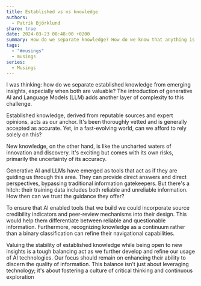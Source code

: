 ```yaml
---
title: Established vs ns knowledge
authors:
  - Patrik Björklund
share: true
date: 2024-03-23 08:48:00 +0200
summary: How do we separate knowledge? How do we know that anything is correct?
tags:
  - "#musings"
  - musings
series:
  - Musings
---
```

I was thinking: how do we separate established knowledge from emerging insights, especially when both are valuable? The introduction of generative AI and Language Models (LLM) adds another layer of complexity to this challenge. 

Established knowledge, derived from reputable sources and expert opinions, acts as our anchor. It's been thoroughly vetted and is generally accepted as accurate. Yet, in a fast-evolving world, can we afford to rely solely on this? 

New knowledge, on the other hand, is like the uncharted waters of innovation and discovery. It's exciting but comes with its own risks, primarily the uncertainty of its accuracy. 

Generative AI and LLMs have emerged as tools that act as if they are guiding us through this area. They can provide direct answers and direct perspectives, bypassing traditional information gatekeepers. But there's a hitch: their training data includes both reliable and unreliable information. How then can we trust the guidance they offer?

To ensure that AI enabled tools that we build we could incorporate source credibility indicators and peer-review mechanisms into their design. This would help them differentiate between reliable and questionable information. Furthermore, recognizing knowledge as a continuum rather than a binary classification can refine their navigational capabilities.

Valuing the stability of established knowledge while being open to new insights is a tough balancing act as we further develop and refine our usage of AI technologies. Our focus should remain on enhancing their ability to discern the quality of information. This balance isn't just about leveraging technology; it's about fostering a culture of critical thinking and continuous exploration
